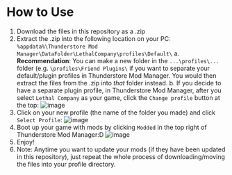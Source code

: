 # How to Use
1. Download the files in this repository as a .zip
2. Extract the .zip into the following location on your PC: `%appdata%\Thunderstore Mod Manager\DataFolder\LethalCompany\profiles\Default\`
a. **Recommendation**: You can make a new folder in the `...\profiles\...` folder (e.g. `\profiles\Friend Plugins\` if you want to separate your default/plugin profiles in Thunderstore Mod Manager. You would then extract the files from the .zip into _that_ folder instead.
b. If you decide to have a separate plugin profile, in Thunderstore Mod Manager, after you select `Lethal Company` as your game, click the `Change profile` button at the top:
![image](https://github.com/wdixon512/LethalCompanyPlugins/assets/139726275/509a5806-d84f-494c-a6f7-268cebcd4058)
4. Click on your new profile (the name of the folder you made) and click `Select Profile`:
![image](https://github.com/wdixon512/LethalCompanyPlugins/assets/139726275/05198397-acee-4e08-8a8a-dbac0372086c)
5. Boot up your game with mods by clicking `Modded` in the top right of Thunderstore Mod Manager:D
![image](https://github.com/wdixon512/LethalCompanyPlugins/assets/139726275/3927213e-935b-48ee-b5ca-d7ef94506140)
6. Enjoy!
7. Note: Anytime you want to update your mods (if they have been updated in this repository), just repeat the whole process of downloading/moving the files into your profile directory.
